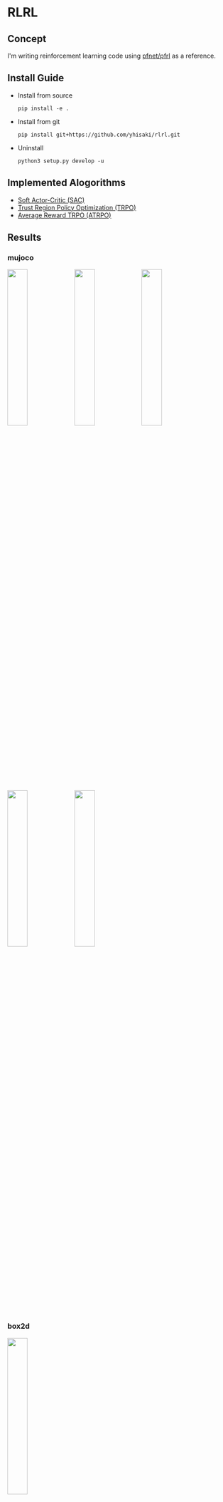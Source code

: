 # RLRL

## Concept

I'm writing reinforcement learning code using [pfnet/pfrl](https://github.com/pfnet/pfrl) as a reference.

## Install Guide


- Install from source
  ```
  pip install -e .
  ```

- Install from git
  ```
  pip install git+https://github.com/yhisaki/rlrl.git
  ```
- Uninstall
  ```
  python3 setup.py develop -u
  ```

## Implemented Alogorithms

- [Soft Actor-Critic (SAC)](https://arxiv.org/abs/1812.05905)
- [Trust Region Policy Optimization (TRPO)](https://arxiv.org/abs/1502.05477)
- [Average Reward TRPO (ATRPO)](https://arxiv.org/abs/2106.07329)

## Results

### mujoco
<img src=asset/Humanoid-v3.gif width=30%><img src=asset/Swimmer-v2.gif width=30%><img src=asset/HalfCheetah-v3.gif width=30%>
<img src=asset/Hopper-v2.gif width=30%><img src=asset/Ant-v3.gif width=30%>

### box2d
<img src=asset/BipedalWalker-v3.gif width=30%>

